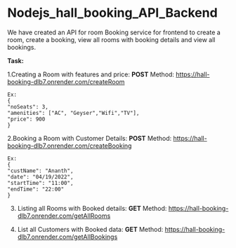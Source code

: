 # Nodejs_hall_booking_API_Backend
We have created an API for room Booking service for frontend to create a room, create a booking, view all rooms with booking details and view all bookings.

<b>Task:</b>

1.Creating a Room with features and price: <b>POST</b> Method:
    https://hall-booking-dlb7.onrender.com/createRoom
    
    Ex: 
    {
    "noSeats": 3,
    "amenities": ["AC", "Geyser","Wifi","TV"],
    "price": 900
    }
    
2.Booking a Room with Customer Details: <b>POST</b> Method:
    https://hall-booking-dlb7.onrender.com/createBooking
    
    Ex:
    {
    "custName": "Ananth",
    "date": "04/19/2022",
    "startTime": "11:00",
    "endTime": "22:00"
    }
    
3. Listing all Rooms with Booked details: <b>GET</b> Method:
    https://hall-booking-dlb7.onrender.com/getAllRooms
    
4. List all Customers with Booked data: <b>GET</b> Method:
    https://hall-booking-dlb7.onrender.com/getAllBookings
